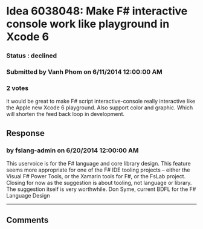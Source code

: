 # Idea 6038048: Make F# interactive console work like playground in Xcode 6 #

### Status : declined

### Submitted by Vanh Phom on 6/11/2014 12:00:00 AM

### 2 votes

it would be great to make F# script interactive-console really interactive like the Apple new Xcode 6 playground. Also support color and graphic. Which will shorten the feed back loop in development.



## Response 
### by fslang-admin on 6/20/2014 12:00:00 AM

This uservoice is for the F# language and core library design.
This feature seems more appropriate for one of the F# IDE tooling projects – either the Visual F# Power Tools, or the Xamarin tools for F#, or the FsLab project.
Closing for now as the suggestion is about tooling, not language or library. The suggestion itself is very worthwhile.
Don Syme, current BDFL for the F# Language Design

------------------------
## Comments

